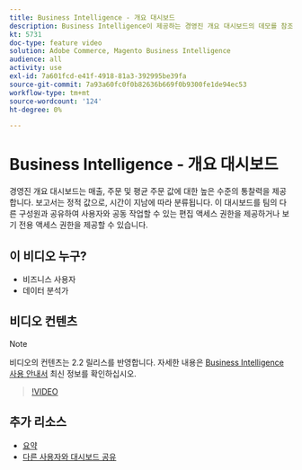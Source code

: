 ```yaml
---
title: Business Intelligence - 개요 대시보드
description: Business Intelligence이 제공하는 경영진 개요 대시보드의 데모를 참조하십시오.
kt: 5731
doc-type: feature video
solution: Adobe Commerce, Magento Business Intelligence
audience: all
activity: use
exl-id: 7a601fcd-e41f-4918-81a3-392995be39fa
source-git-commit: 7a93a60fc0f0b82636b669f0b9300fe1de94ec53
workflow-type: tm+mt
source-wordcount: '124'
ht-degree: 0%

---
```


# Business Intelligence - 개요 대시보드

경영진 개요 대시보드는 매출, 주문 및 평균 주문 값에 대한 높은 수준의 통찰력을 제공합니다. 보고서는 정적 값으로, 시간이 지남에 따라 분류됩니다. 이 대시보드를 팀의 다른 구성원과 공유하여 사용자와 공동 작업할 수 있는 편집 액세스 권한을 제공하거나 보기 전용 액세스 권한을 제공할 수 있습니다.

## 이 비디오 누구?

- 비즈니스 사용자
- 데이터 분석가

## 비디오 컨텐츠

>[!NOTE]
>
>비디오의 컨텐츠는 2.2 릴리스를 반영합니다. 자세한 내용은 [Business Intelligence 사용 안내서](https://docs.magento.com/mbi/) 최신 정보를 확인하십시오.

>[!VIDEO](https://video.tv.adobe.com/v/35986?quality=12&learn=on)

## 추가 리소스

- [요약](https://docs.magento.com/mbi/data-user/dashboards/dashboards-pro.html#executive-summary-guest-checkout-allowed)
- [다른 사용자와 대시보드 공유](https://docs.magento.com/mbi/data-user/dashboards/share-dashboard-with-users.html)
